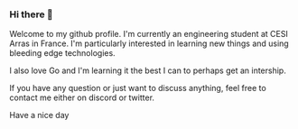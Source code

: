 ### Hi there 👋

Welcome to my github profile.
I'm currently an engineering student at CESI Arras in France.
I'm particularly interested in learning new things and using bleeding edge technologies.

I also love Go and I'm learning it the best I can to perhaps get an intership.

If you have any question or just want to discuss anything, feel free to contact me either on discord or twitter.

Have a nice day

<!--
**Karitham/Karitham** is a ✨ _special_ ✨ repository because its `README.md` (this file) appears on your GitHub profile.

Here are some ideas to get you started:

- 🔭 I’m currently working on ...
- 🌱 I’m currently learning ...
- 👯 I’m looking to collaborate on ...
- 🤔 I’m looking for help with ...
- 💬 Ask me about ...
- 📫 How to reach me: ...
- 😄 Pronouns: ...
- ⚡ Fun fact: ...
-->
